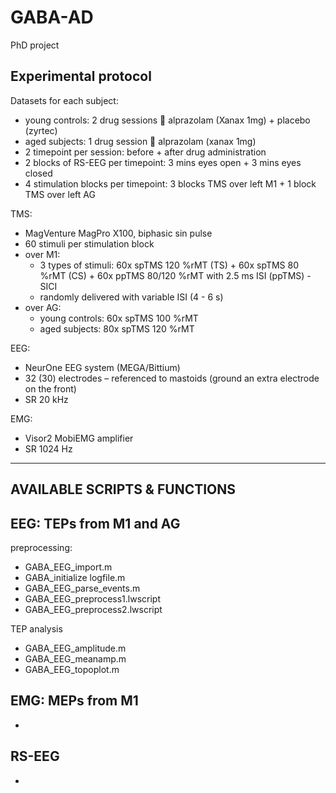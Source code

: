 # GABA-AD
PhD project

Experimental protocol
---------------------
Datasets for each subject:
- young controls: 2 drug sessions  alprazolam (Xanax 1mg) + placebo (zyrtec)
- aged subjects: 1 drug session  alprazolam (xanax 1mg)
- 2 timepoint per session: before + after drug administration
- 2 blocks of RS-EEG per timepoint: 3 mins eyes open + 3 mins eyes closed
- 4 stimulation blocks per timepoint: 3 blocks TMS over left M1 + 1 block TMS over left AG

TMS:
- MagVenture MagPro X100, biphasic sin pulse
- 60 stimuli per stimulation block
- over M1:
  - 3 types of stimuli: 60x spTMS 120 %rMT (TS) + 60x spTMS 80 %rMT (CS) + 60x ppTMS 80/120 %rMT with 2.5 ms ISI (ppTMS) - SICI
  - randomly delivered with variable ISI (4 - 6 s)
- over AG:
	- young controls: 60x spTMS 100 %rMT
  - aged subjects: 80x spTMS 120 %rMT

EEG:
- NeurOne EEG system (MEGA/Bittium)
- 32 (30) electrodes – referenced to mastoids (ground an extra electrode on the front)
- SR 20 kHz

EMG:
- Visor2 MobiEMG amplifier
- SR 1024 Hz

------------------------------------------------------------
AVAILABLE SCRIPTS & FUNCTIONS
------------------------------------------------------------

EEG: TEPs from M1 and AG
------------------------------------------------------------
preprocessing:
- GABA_EEG_import.m
- GABA_initialize logfile.m
- GABA_EEG_parse_events.m
- GABA_EEG_preprocess1.lwscript
- GABA_EEG_preprocess2.lwscript

TEP analysis
- GABA_EEG_amplitude.m
- GABA_EEG_meanamp.m
- GABA_EEG_topoplot.m

EMG: MEPs from M1
------------------------------------------------------------
-

RS-EEG
------------------------------------------------------------
-
